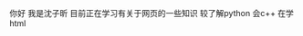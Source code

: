 你好
我是沈子昕
目前正在学习有关于网页的一些知识
较了解python
会c++
在学html

<!---
shenzixinahekk/shenzixinahekk is a ✨ special ✨ repository because its `README.md` (this file) appears on your GitHub profile.
You can click the Preview link to take a look at your changes.
--->
